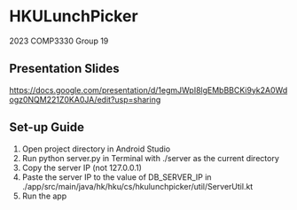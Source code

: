 # HKULunchPicker
2023 COMP3330 Group 19

## Presentation Slides
https://docs.google.com/presentation/d/1egmJWpI8lgEMbBBCKi9yk2A0Wdogz0NQM221Z0KA0JA/edit?usp=sharing

## Set-up Guide
1. Open project directory in Android Studio
2. Run python server.py in Terminal with ./server as the current directory
3. Copy the server IP (not 127.0.0.1)
4. Paste the server IP to the value of DB_SERVER_IP in ./app/src/main/java/hk/hku/cs/hkulunchpicker/util/ServerUtil.kt
5. Run the app
